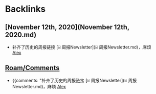 
# Backlinks
## [November 12th, 2020](November 12th, 2020.md)
- 补齐了历史的周报链接 [⌸ 周报Newsletter](⌸ 周报Newsletter.md)，麻烦 [Alex](Alex.md)

## [Roam/Comments](Roam/Comments.md)
- {{comments: "补齐了历史的周报链接 [⌸ 周报Newsletter](⌸ 周报Newsletter.md)，麻烦 [Alex](Alex.md)


